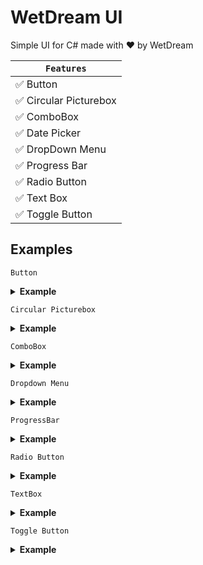 
# WetDream UI

Simple UI for C# made with ❤ by WetDream


|```Features```|
|--------|
| ✅ Button|
| ✅ Circular Picturebox|
| ✅ ComboBox|
| ✅ Date Picker|
| ✅ DropDown Menu|
| ✅ Progress Bar|
| ✅ Radio Button|
| ✅ Text Box|
| ✅ Toggle Button|


## Examples

```Button```

<details>

<summary> <b>Example</b></summary><br/>

![Button](https://i.ibb.co/S0ZSpYX/wetdreambutton.jpg)
  
</details>

```Circular Picturebox```

<details>

<summary> <b>Example</b></summary><br/>

![Circular Picturebox](https://i.ibb.co/MVHWvhV/Whats-App-Image-2023-02-25-at-5-07-34-PM.jpg)
  
</details>

```ComboBox```

<details>

<summary> <b>Example</b></summary><br/>

![ComboBox](https://github.com/sylvestersz/WetDream-UI/blob/main/Example/ComboBox.gif)
  
</details>

```Dropdown Menu```

<details>

<summary> <b>Example</b></summary><br/>

![DropdownMenu](https://github.com/sylvestersz/WetDream-UI/blob/main/Example/DropDown%20Menu.jpg)
  
</details>

```ProgressBar```

<details>

<summary> <b>Example</b></summary><br/>

![ProgressBar](https://github.com/sylvestersz/WetDream-UI/blob/main/Example/ProgressBar.gif)
  
</details>


```Radio Button```

<details>

<summary> <b>Example</b></summary><br/>

![RadioButton](https://github.com/sylvestersz/WetDream-UI/blob/main/Example/RadioButton.jpg)
  
</details>

```TextBox```

<details>

<summary> <b>Example</b></summary><br/>

![TextBox](https://github.com/sylvestersz/WetDream-UI/blob/main/Example/TextBox.jpg)
  
</details>

```Toggle Button```

<details>

<summary> <b>Example</b></summary><br/>

![ToggleButton](https://github.com/sylvestersz/WetDream-UI/blob/main/Example/ToggleButton.jpeg)
  
</details>

